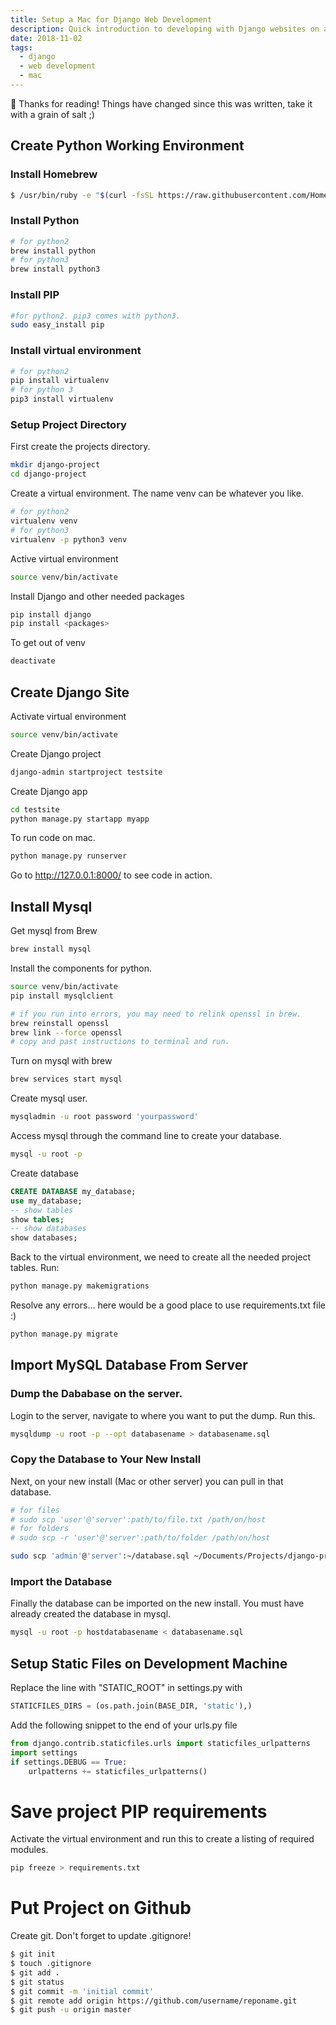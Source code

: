 ```yaml
---
title: Setup a Mac for Django Web Development
description: Quick introduction to developing with Django websites on a Mac.
date: 2018-11-02
tags:
  - django
  - web development
  - mac
---
```


<div class="rounded border p-4 bg-white/80">
 👋 Thanks for reading! Things have changed since this was written, take it with a grain of salt ;)
</div>

## Create Python Working Environment

### Install Homebrew

```bash
$ /usr/bin/ruby -e "$(curl -fsSL https://raw.githubusercontent.com/Homebrew/install/master/install)"
```

### Install Python

```bash
# for python2
brew install python
# for python3
brew install python3
```

### Install PIP

```bash
#for python2. pip3 comes with python3.
sudo easy_install pip
```

### Install virtual environment

```bash
# for python2
pip install virtualenv
# for python 3
pip3 install virtualenv
```

### Setup Project Directory

First create the projects directory.

```bash
mkdir django-project
cd django-project
```

Create a virtual environment. The name venv can be whatever you like.

```bash
# for python2
virtualenv venv
# for python3
virtualenv -p python3 venv
```

Active virtual environment

```bash
source venv/bin/activate
```

Install Django and other needed packages

```bash
pip install django
pip install <packages>
```

To get out of venv

```bash
deactivate
```

## Create Django Site

Activate virtual environment

```bash
source venv/bin/activate
```

Create Django project

```bash
django-admin startproject testsite
```

Create Django app

```bash
cd testsite
python manage.py startapp myapp
```

To run code on mac. 

```bash
python manage.py runserver
```

Go to http://127.0.0.1:8000/ to see code in action.

## Install Mysql

Get mysql from Brew

```bash
brew install mysql
```

Install the components for python.

```bash
source venv/bin/activate
pip install mysqlclient

# if you run into errors, you may need to relink openssl in brew.
brew reinstall openssl
brew link --force openssl
# copy and past instructions to terminal and run.
```

Turn on mysql with brew

```bash
brew services start mysql
```

Create mysql user.

```bash
mysqladmin -u root password 'yourpassword'
```

Access mysql through the command line to create your database.

```bash
mysql -u root -p
```

Create database

```sql
CREATE DATABASE my_database;
use my_database;
-- show tables
show tables;
-- show databases
show databases;
```

Back to the virtual environment, we need to create all the needed project tables. Run:

```bash
python manage.py makemigrations
```

Resolve any errors... here would be a good place to use requirements.txt file :)

```bash
python manage.py migrate
```

## Import MySQL Database From Server

### Dump the Dababase on the server.
Login to the server, navigate to where you want to put the dump. Run this.

```bash
mysqldump -u root -p --opt databasename > databasename.sql
```

### Copy the Database to Your New Install

Next, on your new install (Mac or other server) you can pull in that database.

```bash
# for files
# sudo scp 'user'@'server':path/to/file.txt /path/on/host
# for folders
# sudo scp -r 'user'@'server':path/to/folder /path/on/host

sudo scp 'admin'@'server':~/database.sql ~/Documents/Projects/django-project/
```

### Import the Database

Finally the database can be imported on the new install. You must have already created the database in mysql.

```bash
mysql -u root -p hostdatabasename < databasename.sql
```

## Setup Static Files on Development Machine

Replace the line with "STATIC_ROOT" in settings.py with

```python
STATICFILES_DIRS = (os.path.join(BASE_DIR, 'static'),)
```

Add the following snippet to the end of your urls.py file

```python
from django.contrib.staticfiles.urls import staticfiles_urlpatterns
import settings
if settings.DEBUG == True:
    urlpatterns += staticfiles_urlpatterns()
```

# Save project PIP requirements

Activate the virtual environment and run this to create a listing of required modules.
```bash
pip freeze > requirements.txt
```

# Put Project on Github

Create git. Don't forget to update .gitignore!

```bash
$ git init
$ touch .gitignore
$ git add .
$ git status
$ git commit -m 'initial commit'
$ git remote add origin https://github.com/username/reponame.git
$ git push -u origin master
```

